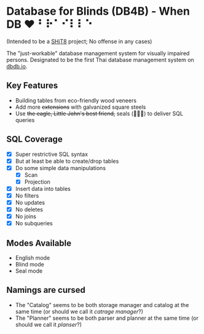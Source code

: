# Database for Blinds (DB4B) - When DB ❤️ ⠃⠗⠁⠊⠇⠇⠑

(Intended to be a [SHiT8](https://stupid.hackathon.in.th/8/) project; No offense in any cases)

The "just-workable" database management system for visually impaired persons. Designated to be the first Thai database management system on [dbdb.io](https://dbdb.io).

## Key Features
- Building tables from eco-friendly wood veneers
- Add more ~~extensions~~ with galvanized square steels
- Use ~~the eagle, Little John's best friend,~~ seals (🦭🦭🦭) to deliver SQL queries

## SQL Coverage
- [X] Super restrictive SQL syntax
- [X] But at least be able to create/drop tables
- [X] Do some simple data manipulations
    - [X] Scan
    - [X] Projection
- [X] Insert data into tables
- [X] No filters
- [X] No updates
- [X] No deletes
- [X] No joins
- [X] No subqueries

## Modes Available
- English mode
- Blind mode
- Seal mode

## Namings are cursed
- The "Catalog" seems to be both storage manager and catalog at the same time (or should we call it *catrage manager*?)
- The "Planner" seems to be both parser and planner at the same time (or should we call it *planser*?)
